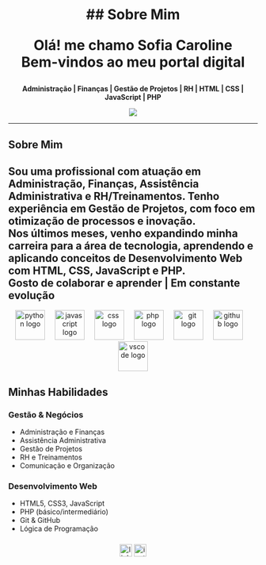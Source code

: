 <h1 align="center">## Sobre Mim
  
Olá! me chamo Sofia Caroline
<br>
Bem-vindos ao meu portal digital</h1>

<p align="center">
  <strong>Administração | Finanças | Gestão de Projetos | RH | HTML | CSS | JavaScript | PHP</strong>
</p>

<p align="center">
  <img src="https://komarev.com/ghpvc/?username=Gwsofiacarolline&color=blue"/>
</p>

---

## Sobre Mim

Sou uma profissional com  atuação em **Administração**, **Finanças**, **Assistência Administrativa** e **RH/Treinamentos**. Tenho experiência em **Gestão de Projetos**, com foco em otimização de processos e inovação. <br>
Nos últimos meses, venho expandindo minha carreira para a área de **tecnologia**, aprendendo e aplicando conceitos de **Desenvolvimento Web** com **HTML**, **CSS**, **JavaScript** e **PHP**.
<br>
Gosto de colaborar e aprender | Em constante evolução
---
<div align="center">
  <img src="https://skillicons.dev/icons?i=py" height="60" alt="python logo"  />
  <img width="12" />
  <img src="https://cdn.jsdelivr.net/gh/devicons/devicon/icons/javascript/javascript-original.svg" height="60" alt="javascript logo"  />
  <img width="12" />
  <img src="https://cdn.jsdelivr.net/gh/devicons/devicon/icons/css3/css3-original.svg" height="60" alt="css logo"  />
  <img width="12" />
  <img src="https://cdn.jsdelivr.net/gh/devicons/devicon/icons/php/php-original.svg" height="60" alt="php logo"  />
  <img width="12" />
  <img src="https://cdn.jsdelivr.net/gh/devicons/devicon/icons/git/git-original.svg" height="60" alt="git logo"  />
  <img width="12" />
  <img src="https://cdn.jsdelivr.net/gh/devicons/devicon/icons/github/github-original.svg" height="60" alt="github logo"  />
  <img width="12" />
  <img src="https://cdn.jsdelivr.net/gh/devicons/devicon/icons/vscode/vscode-original.svg" height="60" alt="vscode logo"  />
</div>

## Minhas Habilidades

### Gestão & Negócios
- Administração e Finanças
- Assistência Administrativa
- Gestão de Projetos
- RH e Treinamentos
- Comunicação e Organização

### Desenvolvimento Web
- HTML5, CSS3, JavaScript
- PHP (básico/intermediário)
- Git & GitHub
- Lógica de Programação

###

<div align="center">
  <img src="https://img.shields.io/static/v1?message=LinkedIn&logo=linkedin&label=&color=0077B5&logoColor=white&labelColor=&style=for-the-badge" height="25" alt="linkedin logo"  />
  <img src="https://img.shields.io/static/v1?message=Instagram&logo=instagram&label=&color=E4405F&logoColor=white&labelColor=&style=for-the-badge" height="25" alt="instagram logo"  />
</div>

###
